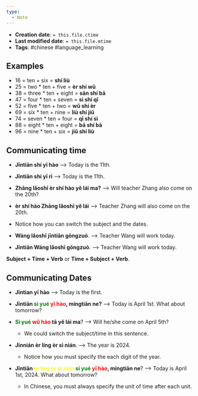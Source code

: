 ```yaml
---
type:
  - Note
---
```


* **Creation date**: `= this.file.ctime`
* **Last modified date**: `= this.file.mtime`
* **Tags**: #chinese #language_learning 

## Examples

* 16 = ten + six = **shí liù**
* 25 = two * ten + five = **èr shí wǔ**
* 38 = three * ten + eight = **sān shí bā**
* 47 = four * ten + seven = **sì shí qī**
* 52 = five * ten + two = **wǔ shí èr**
* 69 = six * ten + nine = **liù shí jiǔ**
* 74 = seven * ten + four = **qī shí sì**
* 88 = eight * ten + eight = **bā shí bā**
* 96 = nine * ten + six = **jiǔ shí liù**

## Communicating time

* **Jīntiān shí yī hào** --> Today is the 11th.
* **Jīntiān shí yī rì** --> Today is the 11th.

* **Zhāng lǎoshī èr shí hào yě lái ma?** --> Will teacher Zhang also come on the 20th?
* **èr shí hào Zhāng lǎoshī yě lái** --> Teacher Zhang will also come on the 20th.
* Notice how you can switch the subject and the dates.

* **Wáng lǎoshī jīntiān gōngzuò**. --> Teacher Wang will work today.
* **Jīntiān Wáng lǎoshī gōngzuò**. --> Teacher Wang will work today.

**Subject + Time + Verb** or **Time + Subject + Verb**.

## Communicating Dates

* **Jīntian yī hào** --> Today is the first.
* **Jīntiān <font style="color:green">sì yué</font> <font style="color:red">yī hào</font>, míngtiān ne?** --> Today is April 1st. What about tomorrow?
  
* **<font style="color:green">Sì yué</font> <font style="color:red">wǔ hào</font> tā yě lái ma**? --> Will he/she come on April 5th?
	* We could switch the subject/time in this sentence.
	  
* **Jīnnián èr líng èr sì nián**. --> The year is 2024.
	* Notice how you must specify the each digit of the year.
	  
* **Jīntiān <font style="color:yellow">èr líng èr sì nián</font> <font style="color:green">sì yué</font> <font style="color:red">yī hào</font>, míngtiān ne**? --> Today is April 1st, 2024. What about tomorrow?
	* In Chinese, you must always specify the unit of time after each unit.